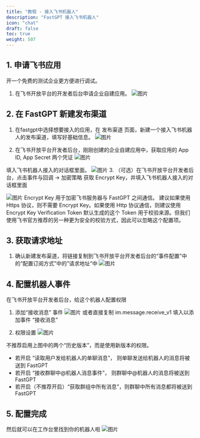 ```yaml
---
title: "教程 - 接入飞书机器人"
description: "FastGPT 接入飞书机器人"
icon: "chat"
draft: false
toc: true
weight: 507
---
```

## 1. 申请飞书应用

开一个免费的测试企业更方便进行调试。

1. 在飞书开放平台的开发者后台申请企业自建应用。
![图片](/imgs/feishu-bot-1.png)

## 2. 在 FastGPT 新建发布渠道

1. 在fastgpt中选择想要接入的应用，在 发布渠道 页面，新建一个接入飞书机器人的发布渠道，填写好基础信息。
![图片](/imgs/feishu-bot-2.png)

2. 在飞书开放平台开发者后台，刚刚创建的企业自建应用中，获取应用的 App ID, App Secret 两个凭证
![图片](/imgs/feishu-bot-3.png)

填入飞书机器人接入的对话框里面。
![图片](/imgs/feishu-bot-4.png)
3. （可选）在飞书开放平台开发者后台，点击事件与回调 -> 加密策略 获取 Encrypt Key，并填入飞书机器人接入的对话框里面

![图片](/imgs/feishu-bot-5.png)
Encrypt Key 用于加密飞书服务器与 FastGPT 之间通信。
建议如果使用 Https 协议，则不需要 Encrypt Key。如果使用 Http 协议通信，则建议使用 Encrypt Key
Verification Token 默认生成的这个 Token 用于校验来源。但我们使用飞书官方推荐的另一种更为安全的校验方式，因此可以忽略这个配置项。
## 3. 获取请求地址
1. 确认新建发布渠道，将链接复制到飞书开放平台开发者后台的“事件配置”中的“配置订阅方式”中的”请求地址“中
![图片](/imgs/feishu-bot-6.png)

## 4. 配置机器人事件
在飞书开放平台开发者后台，给这个机器人配置权限

1. 添加“接收消息” 事件
![图片](/imgs/feishu-bot-7.png)
或者直接复制 im.message.receive_v1 填入以添加事件 “接收消息”

2. 权限设置
![图片](/imgs/feishu-bot-8.png)

不推荐启用上图中的两个“历史版本”，而是使用新版本的权限。
- 若开启 “读取用户发给机器人的单聊消息”， 则单聊发送给机器人的消息将被送到 FastGPT
- 若开启 “接收群聊中@机器人消息事件”， 则群聊中@机器人的消息将被送到 FastGPT
- 若开启（不推荐开启）“获取群组中所有消息”，则群聊中所有消息都将被送到 FastGPT
## 5. 配置完成
然后就可以在工作台里找到你的机器人啦
![图片](/imgs/feishu-bot-9.png)
